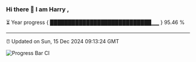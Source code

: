 ### Hi there 👋 I am Harry , 

⏳ Year progress { ████████████████████████████▁▁ } 95.46 %

---

⏰ Updated on Sun, 15 Dec 2024 09:13:24 GMT

![Progress Bar CI](https://github.com/duykhang68/duykhang68/workflows/Progress%20Bar%20CI/badge.svg)

